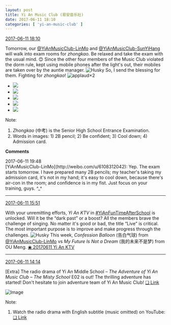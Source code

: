 ```yaml
---
layout: post
title: Yi An Music Club (易安音乐社)
date: 2017-06-11 18:10
categories: [ 'yi-an-music-club' ]
---
```


<div class="weibo-info">
  <a href="http://weibo.com/6094546964/F7lG0zZdb">2017-06-11 18:10</a>
</div>

Tomorrow, our [@YiAnMusicClub-LinMo](http://weibo.com/u/6108312042) and [@YiAnMusicClub-SunYiHang](http://weibo.com/u/6108316220) will walk into exam rooms for *zhongkao*. Be relaxed and take the exam with the usual mind. :blush: Since the other four members of the Music Club violated the dorm rule, kept using mobile phones after the light's out, their mobiles are taken over by the auntie manager. ![Husky](http://img.t.sinajs.cn/t4/appstyle/expression/ext/normal/74/moren_hashiqi_org.png) So, I send the blessing for them. Fighting for *zhongkao*! ![applaud](http://img.t.sinajs.cn/t4/appstyle/expression/ext/normal/36/gza_org.gif)×2

<!-- more -->

<ul class="weibo-pic-list-2">
  <li class="weibo-pic">
    <a href="https://wx4.sinaimg.cn/mw690/006Es64Agy1fghfb28mm1j32bc1jk4qr.jpg"><img src="https://wx4.sinaimg.cn/thumb150/006Es64Agy1fghfb28mm1j32bc1jk4qr.jpg" /></a>
  </li>
  <li class="weibo-pic">
    <a href="https://wx2.sinaimg.cn/mw690/006Es64Agy1fghfb4aq8qj32bc1jknpe.jpg"><img src="https://wx2.sinaimg.cn/thumb150/006Es64Agy1fghfb4aq8qj32bc1jknpe.jpg" /></a>
  </li>
  <li class="weibo-pic">
    <a href="https://wx3.sinaimg.cn/mw690/006Es64Agy1fghfb9gwr6j32bc3h0qvb.jpg"><img src="https://wx3.sinaimg.cn/thumb150/006Es64Agy1fghfb9gwr6j32bc3h0qvb.jpg" /></a>
  </li>
  <li class="weibo-pic">
    <a href="https://wx3.sinaimg.cn/mw690/006Es64Agy1fghfaxerbrj32bc1jk4qq.jpg"><img src="https://wx3.sinaimg.cn/thumb150/006Es64Agy1fghfaxerbrj32bc1jk4qq.jpg" /></a>
  </li>
  <li class="weibo-pic">
    <a href="https://wx3.sinaimg.cn/mw690/006Es64Agy1fghfb125lcj32bc1jk4qr.jpg"><img src="https://wx3.sinaimg.cn/thumb150/006Es64Agy1fghfb125lcj32bc1jk4qr.jpg" /></a>
  </li>
</ul>

Note:
1. *Zhongkao* (中考) is the Senior High School Entrance Examination.
1. Words in images: 1) 2B pencil; 2) Be confident; 3) Cool down; 4) Admission card.

**Comments**

<div class="weibo-info">2017-06-11 19:48</div>
[YiAnMusicClub-LinMo](http://weibo.com/u/6108312042): Yep. The exam starts tomorrow. I have prepared many 2B pencils; my teacher's taking my admission card, it's not in my hand; it's easy to cool down, because there's air-con in the room; and confidence is in my fist. Just focus on your training, guys. ^_^

---

<div class="weibo-info">
  <a href="http://weibo.com/6094546964/F7kLDwwm6">2017-06-11 15:51</a>
</div>

With your unremitting efforts, *Yi An KTV* in [#YiAnFunTimeAfterSchool](http://weibo.com/p/100808bad46130a6c7f06116b4183fd352744b) is unlocked. Will it be the “dark past” or a boost? All the members brave the challenge of singing. No matter it's good or bad, the title “Live” is critical. The most important purpose is to improve and make progress through the challenges. ![Husky](http://img.t.sinajs.cn/t4/appstyle/expression/ext/normal/74/moren_hashiqi_org.png) This week, *Confession Balloon* (告白气球) from [@YiAnMusicClub-LinMo](http://weibo.com/u/6108312042) vs *My Future Is Not a Dream* (我的未来不是梦) from OU Meng. [◉ 20170611 Yi An KTV](http://www.acfun.cn/v/ac3769853)

---

<div class="weibo-info">
  <a href="http://weibo.com/6094546964/F7k8k3cBB">2017-06-11 14:14</a>
</div>

[Extra] The radio drama of Yi An Middle School – *The Adventure of Yi An Music Club – The Misty School* E02 is out! The thrilling adventure has started! Don't hesitate to join adventure team of Yi An Music Club! [❏ Link](http://www.ximalaya.com/78339006/sound/40453184)

![Image](https://wx1.sinaimg.cn/mw690/006Es64Agy1fgh8ht7cijj30k00wrdjj.jpg)

Note:
1. Watch the radio drama with English subtitle (music omitted) on YouTube: [❏ Link](https://www.youtube.com/watch?v=_nvF0b9kfp0)
